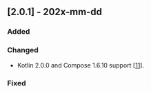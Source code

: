 ## [2.0.1] - 202x-mm-dd

### Added

### Changed
- Kotlin 2.0.0 and Compose 1.6.10 support [[11](https://github.com/JetBrains/lets-plot-skia/issues/11)].

### Fixed
